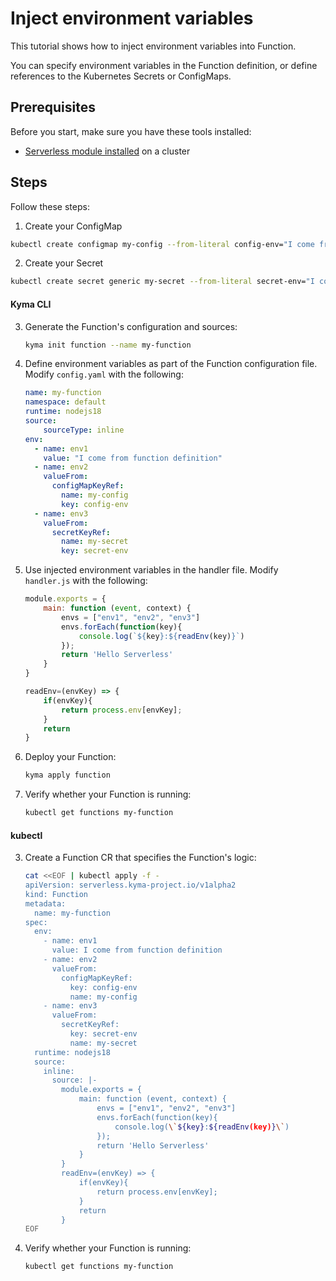 # Inject environment variables

This tutorial shows how to inject environment variables into Function.

You can specify environment variables in the Function definition, or define references to the Kubernetes Secrets or ConfigMaps.

## Prerequisites

Before you start, make sure you have these tools installed:

- [Serverless module installed](https://kyma-project.io/docs/kyma/latest/04-operation-guides/operations/08-install-uninstall-upgrade-kyma-module/) on a cluster

## Steps

Follow these steps:

1. Create your ConfigMap

```bash
kubectl create configmap my-config --from-literal config-env="I come from config map"
```

2. Create your Secret

```bash
kubectl create secret generic my-secret --from-literal secret-env="I come from secret"
```

<!-- tabs:start -->

#### **Kyma CLI**

3. Generate the Function's configuration and sources:

    ```bash
    kyma init function --name my-function
    ```

4. Define environment variables as part of the Function configuration file. Modify `config.yaml` with the following:
    ```yaml
    name: my-function
    namespace: default
    runtime: nodejs18
    source:
        sourceType: inline
    env:
      - name: env1
        value: "I come from function definition"
      - name: env2
        valueFrom:
          configMapKeyRef:
            name: my-config
            key: config-env
      - name: env3
        valueFrom:
          secretKeyRef:
            name: my-secret
            key: secret-env
    ```
5. Use injected environment variables in the handler file. Modify `handler.js` with the following:
    ```js
    module.exports = {
        main: function (event, context) {
            envs = ["env1", "env2", "env3"]
            envs.forEach(function(key){
                console.log(`${key}:${readEnv(key)}`)
            });
            return 'Hello Serverless'
        }
    }

    readEnv=(envKey) => {
        if(envKey){
            return process.env[envKey];
        }
        return
    }
    ```

6. Deploy your Function:

    ```bash
    kyma apply function
    ```

7. Verify whether your Function is running:

    ```bash
    kubectl get functions my-function
    ```

#### **kubectl**

3. Create a Function CR that specifies the Function's logic:

   ```bash
   cat <<EOF | kubectl apply -f -
   apiVersion: serverless.kyma-project.io/v1alpha2
   kind: Function
   metadata:
     name: my-function
   spec:
     env:
       - name: env1
         value: I come from function definition
       - name: env2
         valueFrom:
           configMapKeyRef:
             key: config-env
             name: my-config
       - name: env3
         valueFrom:
           secretKeyRef:
             key: secret-env
             name: my-secret
     runtime: nodejs18
     source:
       inline:
         source: |-
           module.exports = {
               main: function (event, context) {
                   envs = ["env1", "env2", "env3"]
                   envs.forEach(function(key){
                       console.log(\`${key}:${readEnv(key)}\`)
                   });
                   return 'Hello Serverless'
               }
           }
           readEnv=(envKey) => {
               if(envKey){
                   return process.env[envKey];
               }
               return
           }
   EOF
   ```

4. Verify whether your Function is running:

    ```bash
    kubectl get functions my-function
    ```

<!-- tabs:end -->